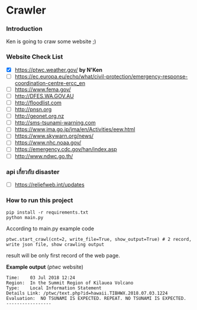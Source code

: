 # Crawler

### Introduction
Ken is going to craw some website ;)

### Website Check List

- [x] https://ptwc.weather.gov/ **by N'Ken**
- [ ] https://ec.europa.eu/echo/what/civil-protection/emergency-response-coordination-centre-ercc_en
- [ ] https://www.fema.gov/
- [ ] http://DFES.WA.GOV.AU
- [ ] http://floodlist.com
- [ ] http://pnsn.org
- [ ] http://geonet.org.nz
- [ ] http://sms-tsunami-warning.com
- [ ] https://www.jma.go.jp/jma/en/Activities/eew.html
- [ ] https://www.skywarn.org/news/
- [ ] https://www.nhc.noaa.gov/
- [ ] https://emergency.cdc.gov/han/index.asp
- [ ] http://www.ndwc.go.th/

### api เกี่ยวกับ disaster

- [ ] https://reliefweb.int/updates 

### How to run this project
```
pip install -r requirements.txt
python main.py
```
According to main.py example code 
```
ptwc.start_crawl(cnt=2, write_file=True, show_output=True) # 2 record, write json file, show crawling output
```
result will be only first record of the web page.

**Example output** (*ptwc* website)
```
Time:    03 Jul 2018 12:24
Region:  In the Summit Region of Kilauea Volcano
Type:    Local Information Statement
Details Link: /ptwc/text.php?id=hawaii.TIBHWX.2018.07.03.1224
Evaluation:  NO TSUNAMI IS EXPECTED. REPEAT. NO TSUNAMI IS EXPECTED.
-----------------
```
